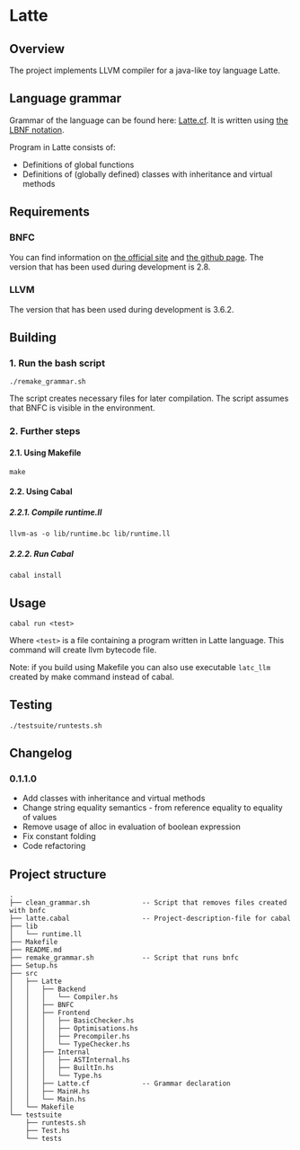 # Latte

## Overview

The project implements LLVM compiler for a java-like toy language Latte.

## Language grammar

Grammar of the language can be found here: [Latte.cf](src/Latte/Latte.cf). It is written using [the LBNF notation](https://bnfc.readthedocs.org/en/latest/lbnf.html).

Program in Latte consists of:

* Definitions of global functions
* Definitions of (globally defined) classes with inheritance and virtual methods

## Requirements

### BNFC

You can find information on [the official site](http://bnfc.digitalgrammars.com/) and [the github page](https://github.com/BNFC/bnfc). The version that has been used during development is 2.8.

### LLVM

The version that has been used during development is 3.6.2.

## Building

### 1. Run the bash script

```
./remake_grammar.sh
```

The script creates necessary files for later compilation. The script assumes that BNFC is visible in the environment.

### 2. Further steps

#### 2.1. Using Makefile

```
make
```

#### 2.2. Using Cabal

##### 2.2.1. Compile runtime.ll

```
llvm-as -o lib/runtime.bc lib/runtime.ll
```

##### 2.2.2. Run Cabal

```
cabal install
```

## Usage

```
cabal run <test>
```

Where ```<test>``` is a file containing a program written in Latte language. This command will create llvm bytecode file.

Note: if you build using Makefile you can also use executable ```latc_llm``` created by make command instead of cabal.


## Testing

```
./testsuite/runtests.sh
```

## Changelog

### 0.1.1.0

* Add classes with inheritance and virtual methods
* Change string equality semantics - from reference equality to equality of values
* Remove usage of alloc in evaluation of boolean expression
* Fix constant folding
* Code refactoring

## Project structure

```
.
├── clean_grammar.sh             -- Script that removes files created with bnfc
├── latte.cabal                  -- Project-description-file for cabal
├── lib
│   └── runtime.ll
├── Makefile
├── README.md
├── remake_grammar.sh            -- Script that runs bnfc
├── Setup.hs
├── src
│   ├── Latte
│   │   ├── Backend
│   │   │   └── Compiler.hs
│   │   ├── BNFC
│   │   ├── Frontend
│   │   │   ├── BasicChecker.hs
│   │   │   ├── Optimisations.hs
│   │   │   ├── Precompiler.hs
│   │   │   └── TypeChecker.hs
│   │   ├── Internal
│   │   │   ├── ASTInternal.hs
│   │   │   ├── BuiltIn.hs
│   │   │   └── Type.hs
│   │   ├── Latte.cf             -- Grammar declaration
│   │   ├── MainH.hs
│   │   └── Main.hs
│   └── Makefile
└── testsuite
    ├── runtests.sh
    ├── Test.hs
    └── tests
```

